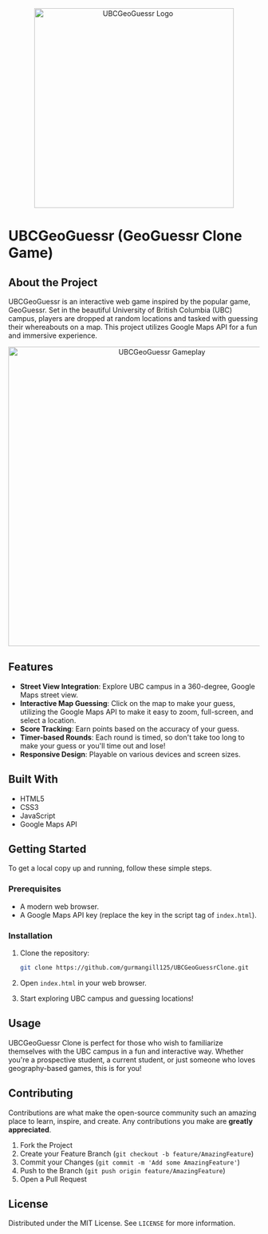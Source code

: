 <div align="center">
    <img src="https://i.imgur.com/0V2umSZ.png" alt="UBCGeoGuessr Logo" width="400px"/>
</div>

# UBCGeoGuessr (GeoGuessr Clone Game)

## About the Project

UBCGeoGuessr is an interactive web game inspired by the popular game, GeoGuessr. Set in the beautiful University of British Columbia (UBC) campus, players are dropped at random locations and tasked with guessing their whereabouts on a map. This project utilizes Google Maps API for a fun and immersive experience.

<div align="center">
    <img src="https://media.giphy.com/media/v1.Y2lkPTc5MGI3NjExYzUxMGw2MWRwdXY1eXh6Z3hwMHJrN3BobzBwb3FvZTl1YTh0dDk1ZiZlcD12MV9pbnRlcm5hbF9naWZfYnlfaWQmY3Q9Zw/RMWBTYOBIZgRzn8D3i/giphy.gif" alt="UBCGeoGuessr Gameplay" width="600px"/>
</div>


## Features

- **Street View Integration**: Explore UBC campus in a 360-degree, Google Maps street view.
- **Interactive Map Guessing**: Click on the map to make your guess, utilizing the Google Maps API to make it easy to zoom, full-screen, and select a location.
- **Score Tracking**: Earn points based on the accuracy of your guess.
- **Timer-based Rounds**: Each round is timed, so don't take too long to make your guess or you'll time out and lose!
- **Responsive Design**: Playable on various devices and screen sizes.

## Built With

- HTML5
- CSS3
- JavaScript
- Google Maps API

## Getting Started

To get a local copy up and running, follow these simple steps.

### Prerequisites

- A modern web browser.
- A Google Maps API key (replace the key in the script tag of `index.html`).

### Installation

1. Clone the repository:
   ```sh
   git clone https://github.com/gurmangill125/UBCGeoGuessrClone.git
   ```
2. Open `index.html` in your web browser.

3. Start exploring UBC campus and guessing locations!

## Usage

UBCGeoGuessr Clone is perfect for those who wish to familiarize themselves with the UBC campus in a fun and interactive way. Whether you're a prospective student, a current student, or just someone who loves geography-based games, this is for you!

## Contributing

Contributions are what make the open-source community such an amazing place to learn, inspire, and create. Any contributions you make are **greatly appreciated**.

1. Fork the Project
2. Create your Feature Branch (`git checkout -b feature/AmazingFeature`)
3. Commit your Changes (`git commit -m 'Add some AmazingFeature'`)
4. Push to the Branch (`git push origin feature/AmazingFeature`)
5. Open a Pull Request

## License

Distributed under the MIT License. See `LICENSE` for more information.
